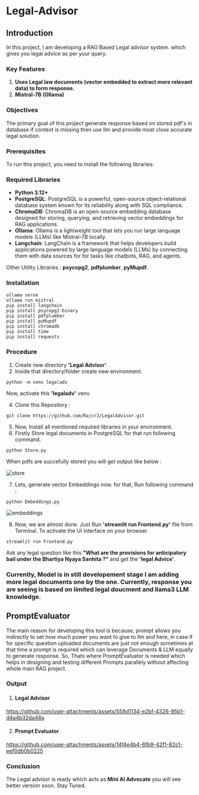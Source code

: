 # Legal-Advisor

## Introduction

In this project, I am developing a RAG Based Legal advisor system. which gives you legal advice as per your query.

### Key Features

1. **Uses Legal law documents (vector embedded to extract more relevant data) to form response.**
2. **Mistral-7B (Ollama)**

### Objectives

The primary goal of this project generate response based on stored pdf's in database if context is missing then use llm and provide most close accurate legal solution.

### Prerequisites
To run this project, you need to install the following libraries:
### Required Libraries

- **Python 3.12+**
- **PostgreSQL**: PostgreSQL is a powerful, open-source object-relational database system known for its reliability along with SQL compliance.
- **ChromaDB**: ChromaDB is an open-source embedding database designed for storing, querying, and retrieving vector embeddings for RAG applications.
- **Ollama**: Ollama is a lightweight tool that lets you run large language models (LLMs) like Mistral-7B locally.
- **Langchain**: LangChain is a framework that helps developers build applications powered by large language models (LLMs) by connecting them with data sources for for tasks like chatbots, RAG, and agents.

Other Utility Libraries : **psycopg2**, **pdfplumber**, **pyMupdf**.

### Installation

   ```
   ollama serve
   ollama run mistral
   pip install langchain
   pip install psycopg2-binary
   pip install pdfplumber
   pip install puMupdf
   pip install chromadb
   pip install time
   pip install requests
   ```

### Procedure

1.   Create new directory **'Legal Advisor'**.
2.   Inside that directory/folder create new environment.
   
   ```
   python -m venv legaladv
   ```

  Now, activate this **'legaladv'** venv.
  
4.   Clone this Repository :

   ```
   git clone https://github.com/Rajcr2/LegalAdvisor.git
   ```
5.   Now, Install all mentioned required libraries in your environment.
6.   Firstly Store legal documents in PostgreSQL for that run following command.
   ```
   python Store.py
   ``` 
   When pdfs are succefully stored you will get output like below :
   
![store](https://github.com/user-attachments/assets/c2ec3694-1e8b-40ab-a0b5-09e18b1c0102)

7.   Lets, generate vector Embeddings now. for that, Run following command :
   
    python Embeddings.py
    
![embeddings](https://github.com/user-attachments/assets/2e3fd628-96f6-4628-b0a0-9dbfc26d9dea)

8.   Now, we are almost done. Just Run **'streamlit run Frontend.py'** file from Terminal. To activate the UI Interface on your browser.
   
    streamlit run Frontend.py
   
   Ask any legal question like this **"What are the provisions for anticipatory bail under the Bhartiya Nyaya Sanhita ?"** and get the **'legal Advice'**. 


### Currently, Model is in still developement stage I am adding more legal documents one by the one. Currently, response you are seeing is based on limited legal doucment and llama3 LLM knowledge.


## PromptEvaluator

The main reason for developing this tool is because, prompt allows you indirectly to set how much power you want to give to llm and here, in case if for specific question uploaded documents are just not enough sometimes at that time a prompt is required which can leverage Documents & LLM equally to generate response. 
So, Thats where PromptEvaluator is needed which helps in designing and testing different Prompts parallely without affecting whole main RAG project.

### Output

1. #### Legal Advisor



https://github.com/user-attachments/assets/558d1134-e2bf-4326-95b1-d4a4b32da48a

2. #### Prompt Evaluator

https://github.com/user-attachments/assets/14f4e4b4-6fb9-42f1-82c1-eef0db0b0225

### Conclusion
The Legal advisor is ready which acts as **Mini AI Advocate** you will see better version soon. Stay Tuned.






